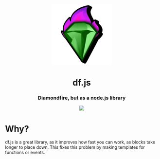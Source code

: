 <p align="center">
  <img src="https://raw.githubusercontent.com/df-js/df.js/main/df-js.png" width="200" height="200" />
</p>

<h1 align="center">df.js</h1>
<h3 align="center">Diamondfire, but as a node.js library</h3>
<p align="center">
  <img src="https://github.com/df-js/df.js/actions/workflows/npm-auto.yml/badge.svg">
</p>

# Why?
df.js is a great library, as it improves how fast you can work, as blocks take longer to place down. This fixes this problem by making templates for functions or events.
